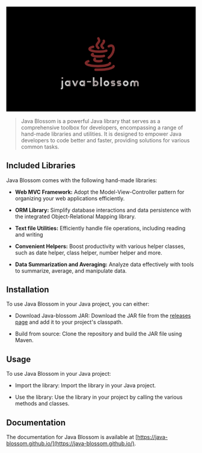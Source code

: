 ![Java Blossom](public/java-blossom.png)

> Java Blossom is a powerful Java library that serves as a comprehensive toolbox for developers, encompassing a range of hand-made libraries and utilities. It is designed to empower Java developers to code better and faster, providing solutions for various common tasks.

## Included Libraries

Java Blossom comes with the following hand-made libraries:

- **Web MVC Framework:** Adopt the Model-View-Controller pattern for organizing your web applications efficiently.

- **ORM Library:** Simplify database interactions and data persistence with the integrated Object-Relational Mapping library.

- **Text file Utilities:** Efficiently handle file operations, including reading and writing

- **Convenient Helpers:** Boost productivity with various helper classes, such as date helper, class helper, number helper and more.

- **Data Summarization and Averaging:** Analyze data effectively with tools to summarize, average, and manipulate data.

## Installation

To use Java Blossom in your Java project, you can either:

- Download Java-blossom JAR: Download the JAR file from the [releases page]() and add it to your project's classpath.

- Build from source: Clone the repository and build the JAR file using Maven.

## Usage

To use Java Blossom in your Java project:

- Import the library: Import the library in your Java project.

- Use the library: Use the library in your project by calling the various methods and classes.

## Documentation

The documentation for Java Blossom is available at [https://java-blossom.github.io/](https://java-blossom.github.io/).
